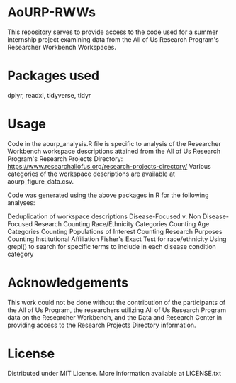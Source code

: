 # AoURP-RWWs
This repository serves to provide access to the code used for a summer internship project 
examining data from the All of Us Research Program's Researcher Workbench Workspaces.

# Packages used
dplyr, readxl, tidyverse, tidyr

# Usage
Code in the aourp_analysis.R file is specific to analysis of the Researcher Workbench workspace descriptions attained
from the All of Us Research Program's Research Projects Directory: https://www.researchallofus.org/research-projects-directory/
Various categories of the workspace descriptions are available at aourp_figure_data.csv.

Code was generated using the above packages in R for the following analyses:

Deduplication of workspace descriptions
Disease-Focused v. Non Disease-Focused Research
Counting Race/Ethnicity Categories
Counting Age Categories
Counting Populations of Interest
Counting Research Purposes
Counting Institutional Affiliation
Fisher's Exact Test for race/ethnicity 
Using grepl() to search for specific terms to include in each disease condition category

# Acknowledgements
This work could not be done without the contribution of the participants of the All of Us Program, the researchers utilizing All of Us
Research Program data on the Researcher Workbench, and the Data and Research Center in providing access to the Research Projects Directory information.

# License
Distributed under MIT License. More information available at LICENSE.txt 
